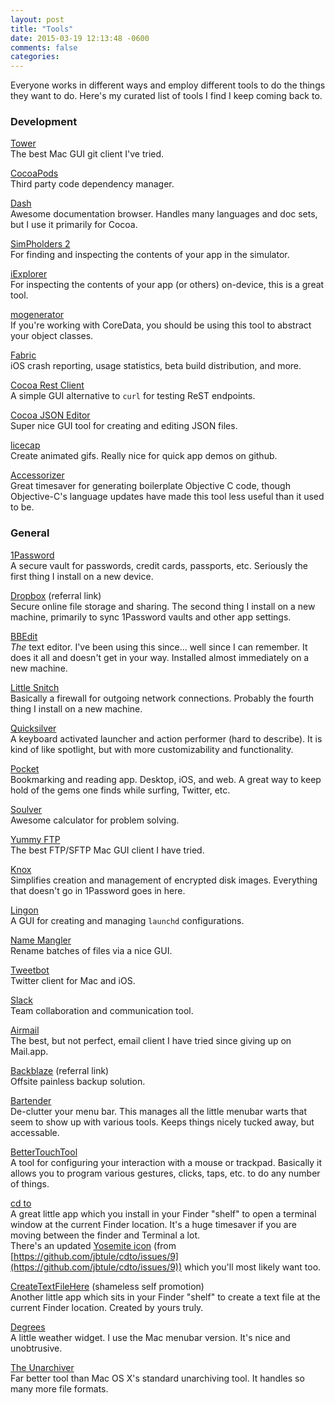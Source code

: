 ```yaml
---
layout: post
title: "Tools"
date: 2015-03-19 12:13:48 -0600
comments: false
categories: 
---
```

Everyone works in different ways and employ different tools to do the things they want to do. Here's my curated list of tools I find I keep coming back to.

### Development

[Tower](http://www.git-tower.com)  
The best Mac GUI git client I've tried.

[CocoaPods](http://cocoapods.org)  
Third party code dependency manager.

[Dash](https://kapeli.com/dash)  
Awesome documentation browser. Handles many languages and doc sets, but I use it primarily for Cocoa.

[SimPholders 2](http://simpholders.com)  
For finding and inspecting the contents of your app in the simulator.

[iExplorer](http://www.macroplant.com/iexplorer/)  
For inspecting the contents of your app (or others) on-device, this is a great tool.

[mogenerator](http://rentzsch.github.io/mogenerator/)  
If you're working with CoreData, you should be using this tool to abstract your object classes.

[Fabric](https://fabric.io)  
iOS crash reporting, usage statistics, beta build distribution, and more.

[Cocoa Rest Client](https://code.google.com/p/cocoa-rest-client/)  
A simple GUI alternative to `curl` for testing ReST endpoints.

[Cocoa JSON Editor](http://www.cocoajsoneditor.com)  
Super nice GUI tool for creating and editing JSON files.

[licecap](http://www.cockos.com/licecap/)  
Create animated gifs. Really nice for quick app demos on github.

[Accessorizer](http://www.kevincallahan.org/software/accessorizer.html)  
Great timesaver for generating boilerplate Objective C code, though Objective-C's language updates have made this tool less useful than it used to be.

### General

[1Password](https://agilebits.com/onepassword)  
A secure vault for passwords, credit cards, passports, etc. Seriously the first thing I install on a new device.

[Dropbox](https://db.tt/ktbXT8tW) (referral link)  
Secure online file storage and sharing. The second thing I install on a new machine, primarily to sync 1Password vaults and other app settings.

[BBEdit](http://www.barebones.com/products/bbedit/)  
*The* text editor. I've been using this since... well since I can remember. It does it all and doesn't get in your way. Installed almost immediately on a new machine.

[Little Snitch](http://www.obdev.at/products/littlesnitch/index.html)  
Basically a firewall for outgoing network connections. Probably the fourth thing I install on a new machine.

[Quicksilver](http://qsapp.com)  
A keyboard activated launcher and action performer (hard to describe). It is kind of like spotlight, but with more customizability and functionality.

[Pocket](http://getpocket.com)  
Bookmarking and reading app. Desktop, iOS, and web. A great way to keep hold of the gems one finds while surfing, Twitter, etc.

[Soulver](http://www.acqualia.com/soulver/)  
Awesome calculator for problem solving.

[Yummy FTP](http://www.yummysoftware.com)  
The best FTP/SFTP Mac GUI client I have tried.

[Knox](https://agilebits.com/knox)  
Simplifies creation and management of encrypted disk images. Everything that doesn't go in 1Password goes in here.

[Lingon](https://www.peterborgapps.com/lingon/)  
A GUI for creating and managing `launchd` configurations.

[Name Mangler](http://manytricks.com/namemangler/)  
Rename batches of files via a nice GUI.

[Tweetbot](http://tapbots.com)  
Twitter client for Mac and iOS.

[Slack](https://slack.com)  
Team collaboration and communication tool.

[Airmail](http://airmailapp.com)  
The best, but not perfect, email client I have tried since giving up on Mail.app.

[Backblaze](https://secure.backblaze.com/r/00mdf8) (referral link)  
Offsite painless backup solution.

[Bartender](http://www.macbartender.com)  
De-clutter your menu bar. This manages all the little menubar warts that seem to show up with various tools. Keeps things nicely tucked away, but accessable.

[BetterTouchTool](http://www.bettertouchtool.net)  
A tool for configuring your interaction with a mouse or trackpad. Basically it allows you to program various gestures, clicks, taps, etc. to do any number of things.

[cd to](https://github.com/jbtule/cdto)  
A great little app which you install in your Finder "shelf" to open a terminal window at the current Finder location. It's a huge timesaver if you are moving between the finder and Terminal a lot.  
There's an updated [Yosemite icon](http://cl.ly/3U01352I293L) (from [https://github.com/jbtule/cdto/issues/9](https://github.com/jbtule/cdto/issues/9)) which you'll most likely want too.

[CreateTextFileHere](https://github.com/levigroker/CreateTextFileHere) (shameless self promotion)  
Another little app which sits in your Finder "shelf" to create a text file at the current Finder location. Created by yours truly.

[Degrees](http://www.degreesapp.com)  
A little weather widget. I use the Mac menubar version. It's nice and unobtrusive.

[The Unarchiver](http://unarchiver.c3.cx/unarchiver)  
Far better tool than Mac OS X's standard unarchiving tool. It handles so many more file formats.
